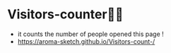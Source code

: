 # Visitors-counter👩‍💻
* it counts the number of people opened this page !
*   https://aroma-sketch.github.io/Visitors-count-/
